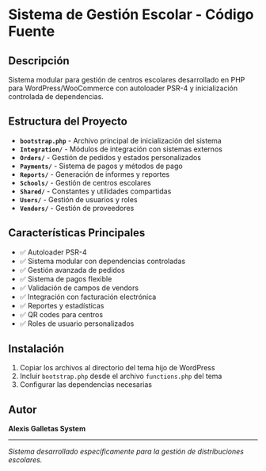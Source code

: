 # Sistema de Gestión Escolar - Código Fuente

## Descripción

Sistema modular para gestión de centros escolares desarrollado en PHP para WordPress/WooCommerce con autoloader PSR-4 y inicialización controlada de dependencias.

## Estructura del Proyecto

- **`bootstrap.php`** - Archivo principal de inicialización del sistema
- **`Integration/`** - Módulos de integración con sistemas externos
- **`Orders/`** - Gestión de pedidos y estados personalizados
- **`Payments/`** - Sistema de pagos y métodos de pago
- **`Reports/`** - Generación de informes y reportes
- **`Schools/`** - Gestión de centros escolares
- **`Shared/`** - Constantes y utilidades compartidas
- **`Users/`** - Gestión de usuarios y roles
- **`Vendors/`** - Gestión de proveedores

## Características Principales

- ✅ Autoloader PSR-4
- ✅ Sistema modular con dependencias controladas
- ✅ Gestión avanzada de pedidos
- ✅ Sistema de pagos flexible
- ✅ Validación de campos de vendors
- ✅ Integración con facturación electrónica
- ✅ Reportes y estadísticas
- ✅ QR codes para centros
- ✅ Roles de usuario personalizados

## Instalación

1. Copiar los archivos al directorio del tema hijo de WordPress
2. Incluir `bootstrap.php` desde el archivo `functions.php` del tema
3. Configurar las dependencias necesarias

## Autor

**Alexis Galletas System**

---

*Sistema desarrollado específicamente para la gestión de distribuciones escolares.*